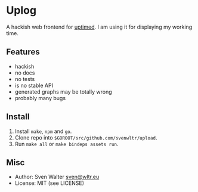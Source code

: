 Uplog
=====

A hackish web frontend for [uptimed](https://github.com/rpodgorny/uptimed).
I am using it for displaying my working time.


Features
--------

* hackish
* no docs
* no tests
* is no stable API
* generated graphs may be totally wrong
* probably many bugs

Install
-------

1. Install `make`, `npm` and `go`.
2. Clone repo into `$GOROOT/src/github.com/svenwltr/upload`.
3. Run `make all` or `make bindeps assets run`.


Misc
----

* Author: Sven Walter <sven@wltr.eu>
* License: MIT (see LICENSE)

